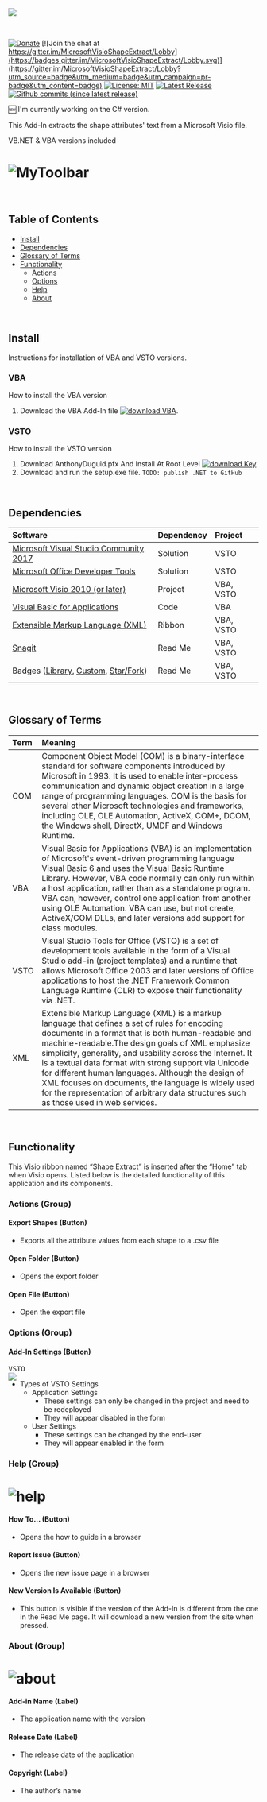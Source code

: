 <img align="left" src="Images/ReadMe/header.png">

<br><br>

[![Donate](https://img.shields.io/badge/Donate-PayPal-green.svg)](https://paypal.me/AnthonyDuguid)
[![Join the chat at https://gitter.im/MicrosoftVisioShapeExtract/Lobby](https://badges.gitter.im/MicrosoftVisioShapeExtract/Lobby.svg)](https://gitter.im/MicrosoftVisioShapeExtract/Lobby?utm_source=badge&utm_medium=badge&utm_campaign=pr-badge&utm_content=badge)
[![License: MIT](https://img.shields.io/badge/License-MIT-yellow.svg)](LICENSE "MIT License Copyright © Anthony Duguid")
[![Latest Release](https://img.shields.io/github/release/Office-projects/Visio-Shape-Extract.svg?label=latest%20release)](https://github.com/Office-projects/Visio-Shape-Extract/releases)
[![Github commits (since latest release)](https://img.shields.io/github/commits-since/Office-projects/Visio-Shape-Extract/latest.svg)](https://github.com/Office-projects/Visio-Shape-Extract)

:new: I'm currently working on the C# version.

This Add-In extracts the shape attributes' text from a Microsoft Visio file.

VB.NET & VBA versions included

<!---
[![star this repo](http://githubbadges.com/star.svg?user=Office-projects&repo=VisioShapeExtract&style=flat&color=fff&background=007ec6)](http://github.com/Office-projects/VisioShapeExtract)
[![fork this repo](http://githubbadges.com/fork.svg?user=Office-projects&repo=VisioShapeExtract&style=flat&color=fff&background=007ec6)](http://github.com/Office-projects/VisioShapeExtract/fork)
--->
<h1 align="left">
  <img src="Images/ReadMe/vsto.visio.shape.extract.png" alt="MyToolbar" />
</h1>

<br>

## Table of Contents
- <a href="#install">Install</a>
- <a href="#dependencies">Dependencies</a>
- <a href="#glossary-of-terms">Glossary of Terms</a>
- <a href="#functionality">Functionality</a>
    - <a href="#actions">Actions</a>
    - <a href="#options-group">Options</a>  
    - <a href="#help">Help</a>
    - <a href="#about">About</a>

<br>

<a id="user-content-install" class="anchor" href="#install" aria-hidden="true"> </a>
## Install
Instructions for installation of VBA and VSTO versions.

### VBA
How to install the VBA version
1. Download the VBA Add-In file [![download VBA](https://img.shields.io/badge/download-VBA-brightgreen.svg)](https://github.com/Office-projects/VisioShapeExtract/raw/master/VBA/ShapeExtract.vsdm?raw=true "Download the VBA Add-In").

### VSTO
How to install the VSTO version
1. Download AnthonyDuguid.pfx And Install At Root Level [![download Key](https://img.shields.io/badge/download-Key-brightgreen.svg)](https://github.com/Office-projects/VisioShapeExtract/VB/blob/master/AnthonyDuguid.pfx?raw=true "Download AnthonyDuguid.pfx And Install At Root Level For VSTO")
2. Download and run the setup.exe file. ```TODO: publish .NET to GitHub```
<!---
[![download VSTO](https://img.shields.io/badge/download-VSTO-brightgreen.svg)](https://github.com/Office-projects/VisioShapeExtract/VB/blob/master/publish/setup.exe?raw=true "Download Setup.exe Install File")
--->

<br>

<a id="user-content-dependencies" class="anchor" href="#dependencies" aria-hidden="true"> </a>
## Dependencies
|Software                                   |Dependency                 |Project                    |
|:------------------------------------------|:--------------------------|:--------------------------|
|[Microsoft Visual Studio Community 2017](https://www.visualstudio.com/vs/whatsnew/)|Solution|VSTO|
|[Microsoft Office Developer Tools](https://visualstudio.microsoft.com/vs/features/office-tools/)|Solution|VSTO|
|[Microsoft Visio 2010 (or later)](https://www.microsoft.com/en-au/software-download/office)|Project|VBA, VSTO|
|[Visual Basic for Applications](https://msdn.microsoft.com/en-us/vba/vba-language-reference)|Code|VBA|
|[Extensible Markup Language (XML)](https://www.rondebruin.nl/win/s2/win001.htm)|Ribbon|VBA, VSTO|
|[Snagit](http://discover.techsmith.com/snagit-non-brand-desktop/?gclid=CNzQiOTO09UCFVoFKgod9EIB3g)|Read Me|VBA, VSTO|
|Badges ([Library](https://shields.io/), [Custom](https://rozaxe.github.io/factory/), [Star/Fork](http://githubbadges.com))|Read Me|VBA, VSTO|

<br>

<a id="user-content-glossary-of-terms" class="anchor" href="#glossary-of-terms" aria-hidden="true"> </a>
## Glossary of Terms

| Term                      | Meaning                                                                                  |
|:--------------------------|:-----------------------------------------------------------------------------------------|
| COM |Component Object Model (COM) is a binary-interface standard for software components introduced by Microsoft in 1993. It is used to enable inter-process communication and dynamic object creation in a large range of programming languages. COM is the basis for several other Microsoft technologies and frameworks, including OLE, OLE Automation, ActiveX, COM+, DCOM, the Windows shell, DirectX, UMDF and Windows Runtime.  |
| VBA |Visual Basic for Applications (VBA) is an implementation of Microsoft's event-driven programming language Visual Basic 6 and uses the Visual Basic Runtime Library. However, VBA code normally can only run within a host application, rather than as a standalone program. VBA can, however, control one application from another using OLE Automation. VBA can use, but not create, ActiveX/COM DLLs, and later versions add support for class modules.|
| VSTO |Visual Studio Tools for Office (VSTO) is a set of development tools available in the form of a Visual Studio add-in (project templates) and a runtime that allows Microsoft Office 2003 and later versions of Office applications to host the .NET Framework Common Language Runtime (CLR) to expose their functionality via .NET.|
| XML|Extensible Markup Language (XML) is a markup language that defines a set of rules for encoding documents in a format that is both human-readable and machine-readable.The design goals of XML emphasize simplicity, generality, and usability across the Internet. It is a textual data format with strong support via Unicode for different human languages. Although the design of XML focuses on documents, the language is widely used for the representation of arbitrary data structures such as those used in web services.|

<br>

## Functionality
This Visio ribbon named “Shape Extract” is inserted after the “Home” tab when Visio opens.  Listed below is the detailed functionality of this application and its components.  

<a id="user-content-actions" class="anchor" href="#actions" aria-hidden="true"> </a>
### Actions (Group)

####	Export Shapes (Button)
* Exports all the attribute values from each shape to a .csv file

####	Open Folder (Button)
* Opens the export folder

#### Open File (Button)
* Open the export file

<a id="user-content-options" class="anchor" href="#options" aria-hidden="true"> </a>
###	Options (Group)

#### Add-In Settings (Button)

<kbd>
VSTO
<br>
  <img align="left" src="Images/ReadMe/vsto.ribbon.settings.png" />
</kbd>

- Types of VSTO Settings
  - Application Settings
    - These settings can only be changed in the project and need to be redeployed
    - They will appear disabled in the form
  - User Settings
    - These settings can be changed by the end-user
    - They will appear enabled in the form

<a id="user-content-help" class="anchor" href="#help" aria-hidden="true"> </a>
###	Help (Group)
<h1 align="left">
  <img src="Images/ReadMe/ribbon.group.help.png" alt="help" />
</h1>

<a id="user-content-how-to" class="anchor" href="#how-to" aria-hidden="true"> </a>
####	How To... (Button)
* Opens the how to guide in a browser

<a id="user-content-report-issue" class="anchor" href="#report-issue" aria-hidden="true"> </a>
####	Report Issue (Button)
* Opens the new issue page in a browser

<a id="user-content-new-version" class="anchor" href="#new-version" aria-hidden="true"> </a>
####	New Version Is Available (Button)
* This button is visible if the version of the Add-In is different from the one in the Read Me page. It will download a new version from the site when pressed.

<a id="user-content-about" class="anchor" href="#about" aria-hidden="true"> </a>
###	About (Group)

<h1 align="left">
  <img src="Images/ReadMe/ribbon.group.about.png" alt="about" />
</h1>

<a id="user-content-description" class="anchor" href="#description" aria-hidden="true"> </a>
#### Add-in Name (Label)
* The application name with the version

<a id="user-content-release-date" class="anchor" href="#release-date" aria-hidden="true"> </a>
#### Release Date (Label)
* The release date of the application

<a id="user-content-copyright" class="anchor" href="#copyright" aria-hidden="true"> </a>
#### Copyright (Label)
* The author’s name
